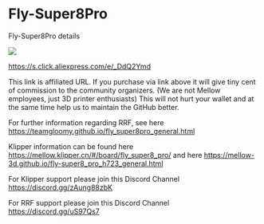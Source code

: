 # Fly-Super8Pro
Fly-Super8Pro details

[![](//ae01.alicdn.com/kf/S18af3fdec6db41a6a7b99e6d9491a4b5Y.jpg_350x350.jpg")](https://s.click.aliexpress.com/e/_DdQ2Ymd)

https://s.click.aliexpress.com/e/_DdQ2Ymd

This link is affiliated URL. If you purchase via link above it will give tiny cent of commission to the community organizers.
(We are not Mellow employees, just 3D printer enthusiasts)
This will not hurt your wallet and at the same time help us to maintain the GitHub better.

For further information regarding RRF, see here https://teamgloomy.github.io/fly_super8pro_general.html

Klipper information can be found here https://mellow.klipper.cn/#/board/fly_super8_pro/ and here https://mellow-3d.github.io/fly-super8_pro_h723_general.html

For Klipper support please join this Discord Channel https://discord.gg/zAung88zbK

For RRF support please join this Discord Channel https://discord.gg/uS97Qs7
